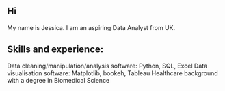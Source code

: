 ## Hi 
My name is Jessica. I am an aspiring Data Analyst from UK.
## Skills and experience: 
Data cleaning/manipulation/analysis software: Python, SQL, Excel
Data visualisation software: Matplotlib, bookeh, Tableau
Healthcare background with a degree in Biomedical Science
